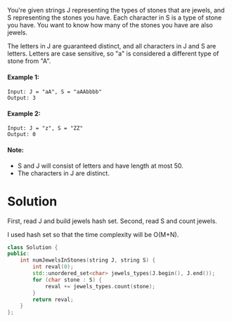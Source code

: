 You're given strings J representing the types of stones that are jewels, and S representing the stones you have.  Each character in S is a type of stone you have.  You want to know how many of the stones you have are also jewels.

The letters in J are guaranteed distinct, and all characters in J and S are letters. Letters are case sensitive, so "a" is considered a different type of stone from "A".

#### Example 1:

```
Input: J = "aA", S = "aAAbbbb"
Output: 3
```

#### Example 2:

```
Input: J = "z", S = "ZZ"
Output: 0
```

#### Note:

* S and J will consist of letters and have length at most 50.
* The characters in J are distinct.

# Solution

First, read J and build jewels hash set.
Second, read S and count jewels.

I used hash set so that the time complexity will be O(M+N).

```cpp
class Solution {
public:
    int numJewelsInStones(string J, string S) {
        int reval(0);
        std::unordered_set<char> jewels_types(J.begin(), J.end());
        for (char stone : S) {
            reval += jewels_types.count(stone);
        }
        return reval;
    }
};
```
